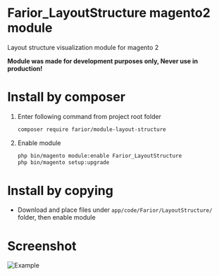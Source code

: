 Farior_LayoutStructure magento2 module
======================================

Layout structure visualization module for magento 2

**Module was made for development purposes only, Never use in production!**

Install by composer
===================

1. Enter following command from project root folder

    ```bash
    composer require farior/module-layout-structure
    ```
    
2. Enable module
    
    ```bash
    php bin/magento module:enable Farior_LayoutStructure
    php bin/magento setup:upgrade
    ```

Install by copying
===================

* Download and place files under `app/code/Farior/LayoutStructure/` folder, then enable module


Screenshot
==========

![Example](https://s29.postimg.org/uspv1lhhz/05228a3f81.jpg)
